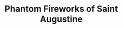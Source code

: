 ---
title: "Phantom Fireworks of Saint Augustine"
url: /saint-augustine/phantom-fireworks-of-saint-augustine/
shop: pyrotechnics
---